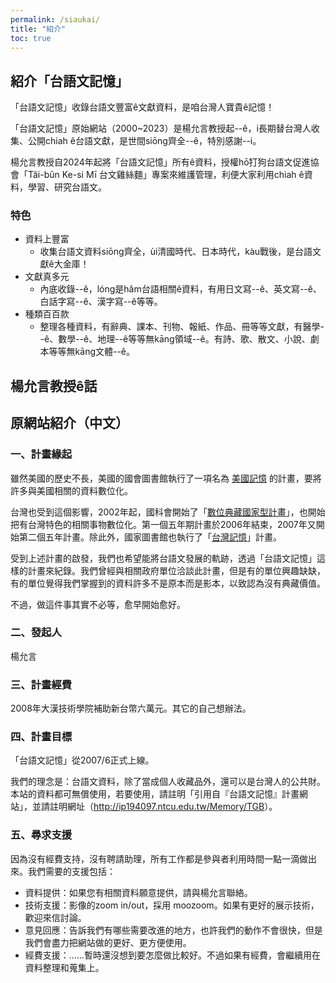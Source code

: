 ```yaml
---
permalink: /siaukai/
title: "紹介"
toc: true
---
```


## 紹介「台語文記憶」

「台語文記憶」收錄台語文豐富ê文獻資料，是咱台灣人寶貴ê記憶！

「台語文記憶」原始網站（2000~2023）是楊允言教授起--ê，i長期替台灣人收集、公開chiah ê台語文獻，是世間siōng齊全--ê，特別感謝--i。

楊允言教授自2024年起將「台語文記憶」所有ê資料，授權hō͘打狗台語文促進協會「Tâi-bûn Ke-si Mī 台文雞絲麵」專案來維護管理，利便大家利用chiah ê資料，學習、研究台語文。

### 特色
- 資料上豐富
  - 收集台語文資料siōng齊全，ùi清國時代、日本時代，kàu戰後，是台語文獻ê大金庫！
- 文獻真多元
  - 內底收錄--ê，lóng是hâm台語相關ê資料，有用日文寫--ê、英文寫--ê、白話字寫--ê、漢字寫--ê等等。
- 種類百百款
  - 整理各種資料，有辭典、課本、刊物、報紙、作品、冊等等文獻，有醫學--ê、數學--ê、地理--ê等等無kāng領域--ê。有詩、歌、散文、小說、劇本等等無kāng文體--ê。

## 楊允言教授ê話

## 原網站紹介（中文）

### 一、計畫緣起

雖然美國的歷史不長，美國的國會圖書館執行了一項名為 <a href="http://memory.loc.gov/">美國記憶</a> 的計畫，要將許多與美國相關的資料數位化。

台灣也受到這個影響，2002年起，國科會開始了「<a href="http://www.ndap.org.tw/">數位典藏國家型計畫</a>」，也開始把有台灣特色的相關事物數位化。第一個五年期計畫於2006年結束，2007年又開始第二個五年計畫。除此外，國家圖書館也執行了「<a href="https://tm.ncl.edu.tw/">台灣記憶</a>」計畫。

受到上述計畫的啟發，我們也希望能將台語文發展的軌跡，透過「台語文記憶」這樣的計畫來紀錄。我們曾經與相關政府單位洽談此計畫，但是有的單位興趣缺缺，有的單位覺得我們掌握到的資料許多不是原本而是影本，以致認為沒有典藏價值。

不過，做這件事其實不必等，愈早開始愈好。

### 二、發起人

楊允言

### 三、計畫經費

2008年大漢技術學院補助新台幣六萬元。其它的自己想辦法。

### 四、計畫目標

「台語文記憶」從2007/6正式上線。

我們的理念是：台語文資料，除了當成個人收藏品外，還可以是台灣人的公共財。本站的資料都可無償使用，若要使用，請註明「引用自『台語文記憶』計畫網站」，並請註明網址（<a href="http://ip194097.ntcu.edu.tw/Memory/TGB">http://ip194097.ntcu.edu.tw/Memory/TGB</a>）。

### 五、尋求支援

因為沒有經費支持，沒有聘請助理，所有工作都是參與者利用時間一點一滴做出來。我們需要的支援包括：

- 資料提供：如果您有相關資料願意提供，請與楊允言聯絡。
- 技術支援：影像的zoom in/out，採用 moozoom。如果有更好的展示技術，歡迎來信討論。
- 意見回應：告訴我們有哪些需要改進的地方，也許我們的動作不會很快，但是我們會盡力把網站做的更好、更方便使用。
- 經費支援：......暫時還沒想到要怎麼做比較好。不過如果有經費，會繼續用在資料整理和蒐集上。
